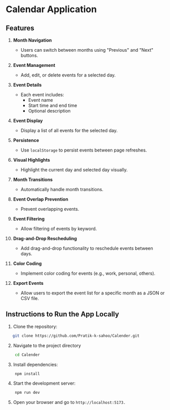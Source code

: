 # Calendar Application

## Features

1. **Month Navigation**
   - Users can switch between months using "Previous" and "Next" buttons.

2. **Event Management**
   - Add, edit, or delete events for a selected day.

3. **Event Details**
   - Each event includes:
     - Event name
     - Start time and end time
     - Optional description

4. **Event Display**
   - Display a list of all events for the selected day.

5. **Persistence**
   - Use `localStorage` to persist events between page refreshes.

6. **Visual Highlights**
   - Highlight the current day and selected day visually.

7. **Month Transitions**
   - Automatically handle month transitions.

8. **Event Overlap Prevention**
   - Prevent overlapping events.

9. **Event Filtering**
   - Allow filtering of events by keyword.

10. **Drag-and-Drop Rescheduling**
    - Add drag-and-drop functionality to reschedule events between days.

11. **Color Coding**
    - Implement color coding for events (e.g., work, personal, others).

12. **Export Events**
    - Allow users to export the event list for a specific month as a JSON or CSV file.

## Instructions to Run the App Locally
1. Clone the repository:
```bash
   git clone https://github.com/Pratik-k-sahoo/Calender.git
```
2. Navigate to the project directory

```bash
    cd Calender
```
3. Install dependencies:

```bash
    npm install
```

4. Start the development server:

```bash
    npm run dev
```

5. Open your browser and go to ```http://localhost:5173.```

